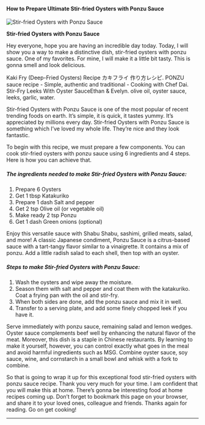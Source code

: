             

#### How to Prepare Ultimate Stir-fried Oysters with Ponzu Sauce

![Stir-fried Oysters with Ponzu Sauce](https://img-global.cpcdn.com/recipes/5490508982910976/751x532cq70/stir-fried-oysters-with-ponzu-sauce-recipe-main-photo.jpg)

**Stir-fried Oysters with Ponzu Sauce**

Hey everyone, hope you are having an incredible day today. Today, I will show you a way to make a distinctive dish, stir-fried oysters with ponzu sauce. One of my favorites. For mine, I will make it a little bit tasty. This is gonna smell and look delicious.

Kaki Fry (Deep-Fried Oysters) Recipe カキフライ 作り方レシピ. PONZU sauce recipe - Simple, authentic and traditional - Cooking with Chef Dai. Stir-Fry Leeks With Oyster SauceEthan & Evelyn. olive oil, oyster sauce, leeks, garlic, water.

Stir-fried Oysters with Ponzu Sauce is one of the most popular of recent trending foods on earth. It’s simple, it is quick, it tastes yummy. It’s appreciated by millions every day. Stir-fried Oysters with Ponzu Sauce is something which I’ve loved my whole life. They’re nice and they look fantastic.

To begin with this recipe, we must prepare a few components. You can cook stir-fried oysters with ponzu sauce using 6 ingredients and 4 steps. Here is how you can achieve that.

##### The ingredients needed to make Stir-fried Oysters with Ponzu Sauce:

1.  Prepare 6 Oysters
2.  Get 1 tbsp Katakuriko
3.  Prepare 1 dash Salt and pepper
4.  Get 2 tsp Olive oil (or vegetable oil)
5.  Make ready 2 tsp Ponzu
6.  Get 1 dash Green onions (optional)

Enjoy this versatile sauce with Shabu Shabu, sashimi, grilled meats, salad, and more! A classic Japanese condiment, Ponzu Sauce is a citrus-based sauce with a tart-tangy flavor similar to a vinaigrette. It contains a mix of ponzu. Add a little radish salad to each shell, then top with an oyster.

##### Steps to make Stir-fried Oysters with Ponzu Sauce:

1.  Wash the oysters and wipe away the moisture.
2.  Season them with salt and pepper and coat them with the katakuriko. Coat a frying pan with the oil and stir-fry.
3.  When both sides are done, add the ponzu sauce and mix it in well.
4.  Transfer to a serving plate, and add some finely chopped leek if you have it.

Serve immediately with ponzu sauce, remaining salad and lemon wedges. Oyster sauce complements beef well by enhancing the natural flavor of the meat. Moreover, this dish is a staple in Chinese restaurants. By learning to make it yourself, however, you can control exactly what goes in the meal and avoid harmful ingredients such as MSG. Combine oyster sauce, soy sauce, wine, and cornstarch in a small bowl and whisk with a fork to combine.

So that is going to wrap it up for this exceptional food stir-fried oysters with ponzu sauce recipe. Thank you very much for your time. I am confident that you will make this at home. There’s gonna be interesting food at home recipes coming up. Don’t forget to bookmark this page on your browser, and share it to your loved ones, colleague and friends. Thanks again for reading. Go on get cooking!

* * *